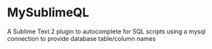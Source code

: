 MySublimeQL
===========

A Sublime Text 2 plugin to autocomplete for SQL scripts using a mysql connection to provide database table/column names
